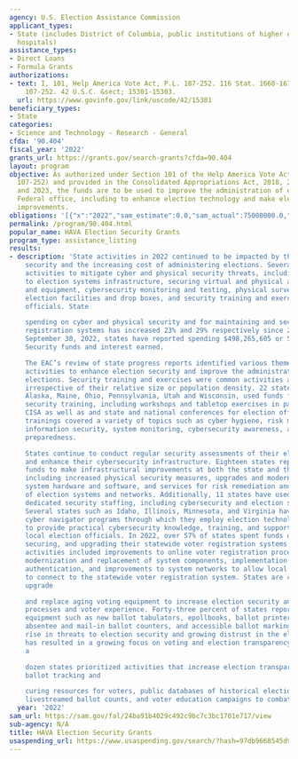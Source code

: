 ```yaml
---
agency: U.S. Election Assistance Commission
applicant_types:
- State (includes District of Columbia, public institutions of higher education and
  hospitals)
assistance_types:
- Direct Loans
- Formula Grants
authorizations:
- text: I, 101, Help America Vote Act, P.L. 107-252. 116 Stat. 1668-1673. Pub. L.
    107-252. 42 U.S.C. &sect; 15301-15303.
  url: https://www.govinfo.gov/link/uscode/42/15301
beneficiary_types:
- State
categories:
- Science and Technology - Research - General
cfda: '90.404'
fiscal_year: '2022'
grants_url: https://grants.gov/search-grants?cfda=90.404
layout: program
objective: As authorized under Section 101 of the Help America Vote Act of 2002 (Public
  107-252) and provided in the Consolidated Appropriations Act, 2018, 2020, 2022,
  and 2023, the funds are to be used to improve the administration of elections for
  Federal office, including to enhance election technology and make election security
  improvements.
obligations: '[{"x":"2022","sam_estimate":0.0,"sam_actual":75000000.0,"usa_spending_actual":54711531.66},{"x":"2023","sam_estimate":75000000.0,"sam_actual":0.0,"usa_spending_actual":61471927.76},{"x":"2024","sam_estimate":0.0,"sam_actual":0.0,"usa_spending_actual":57038933.0}]'
permalink: /program/90.404.html
popular_name: HAVA Election Security Grants
program_type: assistance_listing
results:
- description: 'State activities in 2022 continued to be impacted by threats to election
    security and the increasing cost of administering elections. Several states reported
    activities to mitigate cyber and physical security threats, including making improvements
    to election systems infrastructure, securing virtual and physical access to systems
    and equipment, cybersecurity monitoring and testing, physical surveillance for
    election facilities and drop boxes, and security training and exercises for election
    officials. State

    spending on cyber and physical security and for maintaining and securing voter
    registration systems has increased 23% and 29% respectively since 2021. As of
    September 30, 2022, states have reported spending $498,265,605 or 56% of the Election
    Security funds and interest earned.

    The EAC’s review of state progress reports identified various themes across state
    activities to enhance election security and improve the administration of federal
    elections. Security training and exercises were common activities across states,
    irrespective of their relative size or population density. 22 states, including
    Alaska, Maine, Ohio, Pennsylvania, Utah and Wisconsin, used funds for election
    security training, including workshops and tabletop exercises in partnership with
    CISA as well as and state and national conferences for election officials. These
    trainings covered a variety of topics such as cyber hygiene, risk mitigation,
    information security, system monitoring, cybersecurity awareness, and incident
    preparedness.

    States continue to conduct regular security assessments of their election systems
    and enhance their cybersecurity infrastructure. Eighteen states reported using
    funds to make infrastructural improvements at both the state and the local level,
    including increased physical security measures, upgrades and modernization of
    system hardware and software, and services for risk remediation and monitoring
    of election systems and networks. Additionally, 11 states have used funding for
    dedicated security staffing, including cybersecurity and election security specialists.
    Several states such as Idaho, Illinois, Minnesota, and Virginia have implemented
    cyber navigator programs through which they employ election technology specialists
    to provide practical cybersecurity knowledge, training, and support services for
    local election officials. In 2022, over 57% of states spent funds on maintaining,
    securing, and upgrading their statewide voter registration systems. Voter registration
    activities included improvements to online voter registration processes and security,
    modernization and replacement of system components, implementation of multi-factor
    authentication, and improvements to system networks to allow local election jurisdictions
    to connect to the statewide voter registration system. States are continuing to
    upgrade

    and replace aging voting equipment to increase election security and improve voting
    processes and voter experience. Forty-three percent of states reported purchasing
    equipment such as new ballot tabulators, epollbooks, ballot printers, voting machines,
    absentee and mail-in ballot counters, and accessible ballot marking devices. The
    rise in threats to election security and growing distrust in the election process
    has resulted in a growing focus on voting and election transparency. More than
    a

    dozen states prioritized activities that increase election transparency including
    ballot tracking and

    curing resources for voters, public databases of historical election results,
    livestreamed ballot counts, and voter education campaigns to combat mis- and disinformation.'
  year: '2022'
sam_url: https://sam.gov/fal/24ba91b4029c492c9bc7c3bc1701e717/view
sub-agency: N/A
title: HAVA Election Security Grants
usaspending_url: https://www.usaspending.gov/search/?hash=97db9668545d942f236679199ae5ae7d
---
```

